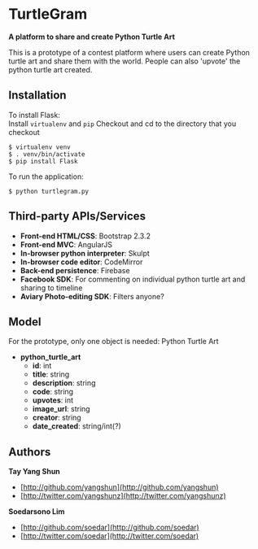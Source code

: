 TurtleGram
==
**A platform to share and create Python Turtle Art**

This is a prototype of a contest platform where users can create Python turtle art and share them with the world. People can also 'upvote' the python turtle art created.

## Installation

To install Flask:  
Install `virtualenv` and `pip`
Checkout and cd to the directory that you checkout

    $ virtualenv venv
    $ . venv/bin/activate
    $ pip install Flask
 
To run the application:

    $ python turtlegram.py


## Third-party APIs/Services

- **Front-end HTML/CSS**: Bootstrap 2.3.2
- **Front-end MVC**: AngularJS
- **In-browser python interpreter**: Skulpt
- **In-browser code editor**: CodeMirror
- **Back-end persistence**: Firebase
- **Facebook SDK**: For commenting on individual python turtle art and sharing to timeline
- **Aviary Photo-editing SDK**: Filters anyone?

## Model

For the prototype, only one object is needed: Python Turtle Art
- **python_turtle_art**
  - **id**: int
  - **title**: string
  - **description**: string
  - **code**: string
  - **upvotes**: int
  - **image_url**: string
  - **creator**: string
  - **date_created**: string/int(?)

## Authors

**Tay Yang Shun** 

+ [http://github.com/yangshun](http://github.com/yangshun)
+ [http://twitter.com/yangshunz](http://twitter.com/yangshunz)

**Soedarsono Lim**

+ [http://github.com/soedar](http://github.com/soedar)
+ [http://twitter.com/soedar](http://twitter.com/soedar)
